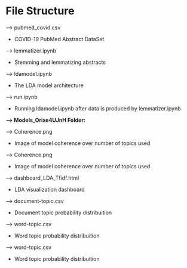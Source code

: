 # **File Structure**

--> pubmed_covid.csv
* COVID-19 PubMed Abstract DataSet

--> lemmatizer.ipynb
* Stemming and lemmatizing abstracts 

--> ldamodel.ipynb
* The LDA model architecture

--> run.ipynb
* Running ldamodel.ipynb after data is produced by lemmatizer.ipynb

**--> Models_Orixe4UJnH Folder:**

--> Coherence.png
* Image of model coherence over number of topics used

--> Coherence.png
* Image of model coherence over number of topics used

--> dashboard_LDA_Tfidf.html
* LDA visualization dashboard

--> document-topic.csv
* Document topic probability distribuition

--> word-topic.csv
* Word topic probability distribuition

--> word-topic.csv
* Word topic probability distribuition



  


  
